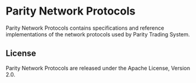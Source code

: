 Parity Network Protocols
========================

Parity Network Protocols contains specifications and reference implementations
of the network protocols used by Parity Trading System.


License
-------

Parity Network Protocols are released under the Apache License, Version 2.0.
